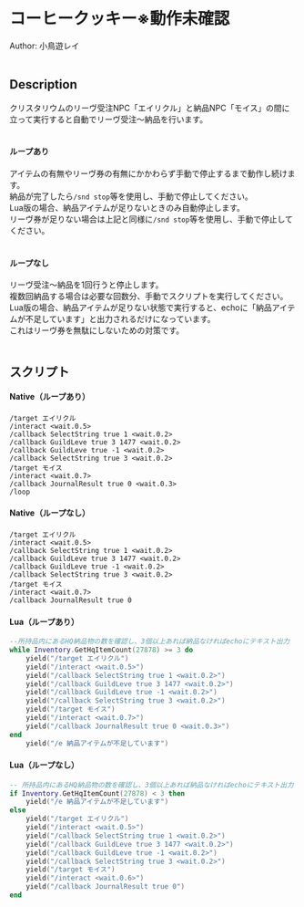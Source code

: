 # コーヒークッキー※動作未確認<br/>
Author: 小鳥遊レイ
<br/>
<br/>

## Description<br/>
クリスタリウムのリーヴ受注NPC「エイリクル」と納品NPC「モイス」の間に立って実行すると自動でリーヴ受注～納品を行います。<br/>
<br/>
#### ループあり<br/>
アイテムの有無やリーヴ券の有無にかかわらず手動で停止するまで動作し続けます。<br/>
納品が完了したら`/snd stop`等を使用し、手動で停止してください。<br/>
Lua版の場合、納品アイテムが足りないときのみ自動停止します。<br/>
リーヴ券が足りない場合は上記と同様に`/snd stop`等を使用し、手動で停止してください。<br/>
<br/>

#### ループなし<br/>
リーヴ受注～納品を1回行うと停止します。<br/>
複数回納品する場合は必要な回数分、手動でスクリプトを実行してください。<br/>
Lua版の場合、納品アイテムが足りない状態で実行すると、echoに「納品アイテムが不足しています」と出力されるだけになっています。<br/>
これはリーヴ券を無駄にしないための対策です。<br/>
<br/>

## スクリプト<br/>
#### Native（ループあり）<!-- ※動作未確認 -->
```
/target エイリクル
/interact <wait.0.5>
/callback SelectString true 1 <wait.0.2>
/callback GuildLeve true 3 1477 <wait.0.2>
/callback GuildLeve true -1 <wait.0.2>
/callback SelectString true 3 <wait.0.2>
/target モイス
/interact <wait.0.7>
/callback JournalResult true 0 <wait.0.3>
/loop
```
#### Native（ループなし）<!-- ※動作未確認 -->
```
/target エイリクル
/interact <wait.0.5>
/callback SelectString true 1 <wait.0.2>
/callback GuildLeve true 3 1477 <wait.0.2>
/callback GuildLeve true -1 <wait.0.2>
/callback SelectString true 3 <wait.0.2>
/target モイス
/interact <wait.0.7>
/callback JournalResult true 0
```
#### Lua（ループあり）<!-- ※動作未確認 -->
```Lua
--所持品内にあるHQ納品物の数を確認し、3個以上あれば納品なければechoにテキスト出力
while Inventory.GetHqItemCount(27878) >= 3 do
    yield("/target エイリクル")
    yield("/interact <wait.0.5>")
    yield("/callback SelectString true 1 <wait.0.2>")
    yield("/callback GuildLeve true 3 1477 <wait.0.2>")
    yield("/callback GuildLeve true -1 <wait.0.2>")
    yield("/callback SelectString true 3 <wait.0.2>")
    yield("/target モイス")
    yield("/interact <wait.0.7>")
    yield("/callback JournalResult true 0 <wait.0.3>")
end
    yield("/e 納品アイテムが不足しています")
```
#### Lua（ループなし）<!-- ※動作未確認 -->
```Lua
-- 所持品内にあるHQ納品物の数を確認し、3個以上あれば納品なければechoにテキスト出力
if Inventory.GetHqItemCount(27878) < 3 then
    yield("/e 納品アイテムが不足しています")
else
    yield("/target エイリクル")
    yield("/interact <wait.0.5>")
    yield("/callback SelectString true 1 <wait.0.2>")
    yield("/callback GuildLeve true 3 1477 <wait.0.2>")
    yield("/callback GuildLeve true -1 <wait.0.2>")
    yield("/callback SelectString true 3 <wait.0.2>")
    yield("/target モイス")
    yield("/interact <wait.0.6>")
    yield("/callback JournalResult true 0")
end
```